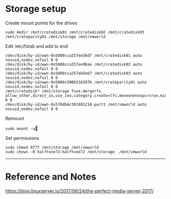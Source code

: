 # Storage setup

Create mount points for the drives

`sudo mkdir /mnt/cratedisk01 /mnt/cratedisk02 /mnt/cratedisk03 /mnt/crateparity01 /mnt/storage /mnt/vmworld`

Edit /etc/fstab and add to end

```
/dev/disk/by-id/wwn-0x5000cca257ee36d7 /mnt/cratedisk01 auto nosuid,nodev,nofail 0 0
/dev/disk/by-id/wwn-0x5000cca257ee9baa /mnt/cratedisk02 auto nosuid,nodev,nofail 0 0
/dev/disk/by-id/wwn-0x5000cca257eb5e67 /mnt/cratedisk03 auto nosuid,nodev,nofail 0 0
/dev/disk/by-id/wwn-0x5000c500b5162876 /mnt/crateparity01 auto nosuid,nodev,nofail 0 0
/mnt/cratedisk* /mnt/storage fuse.mergerfs allow_other,direct_io,use_ino,category.create=lfs,moveonenospc=true,minfreespace=20G,fsname=mergerfsPool 0 0
/dev/disk/by-id/wwn-0x5f8db4c381801218-part1 /mnt/vmworld auto nosuid,nodev,nofail 0 0
```

Remount

`sudo mount -a`

Set permissions

```
sudo chmod 0777 /mnt/storage /mnt/vmworld
sudo chown -R halftone72:halftone72 /mnt/storage  /mnt/vmworld
```

---

# Reference and Notes

https://blog.linuxserver.io/2017/06/24/the-perfect-media-server-2017/
